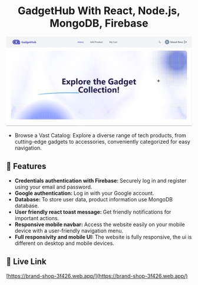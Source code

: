 <h1 align="center">GadgetHub With React, Node.js, MongoDB, Firebase</h1>

<p align="center"><img src="./src/assets/screenshot.PNG" alt="GadgetHub campaign homepage"></p>

- Browse a Vast Catalog: Explore a diverse range of tech products, from cutting-edge gadgets to accessories, conveniently categorized for easy navigation.

## 📝 Features

- <b>Credentials authentication with Firebase: </b> Securely log in and register using your email and password.
- <b>Google authentication: </b> Log in with your Google account.
- <b>Database: </b> To store user data, product information use MongoDB database.
- <b>User friendly react toast message: </b> Get friendly notifications for important actions.
- <b>Responsive mobile navbar: </b> Access the website easily on your mobile device with a user-friendly navigation menu.
- <b>Full responsivity and mobile UI: </b>The website is fully responsive, the ui is different on desktop and mobile devices.

## 🚀 Live Link

[https://brand-shop-3f426.web.app/](https://brand-shop-3f426.web.app/)
